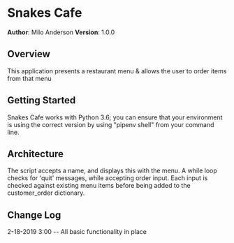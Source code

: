 # Snakes Cafe
**Author**: Milo Anderson
**Version**: 1.0.0

## Overview
This application presents a restaurant menu & allows the user to order items from that menu

## Getting Started
Snakes Cafe works with Python 3.6; you can ensure that your environment is using the correct version by using "pipenv shell" from your command line.

## Architecture
The script accepts a name, and displays this with the menu. A while loop checks for 'quit' messages, while accepting order input. Each input is checked against existing menu items before being added to the customer_order dictionary. 

## Change Log
2-18-2019 3:00 -- All basic functionality in place